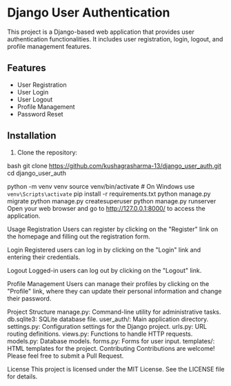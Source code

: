 # Django User Authentication

This project is a Django-based web application that provides user authentication functionalities. It includes user registration, login, logout, and profile management features.

## Features

- User Registration
- User Login
- User Logout
- Profile Management
- Password Reset

## Installation

1. Clone the repository:
   
bash
   git clone https://github.com/kushagrasharma-13/django_user_auth.git
   cd django_user_auth



python -m venv venv
source venv/bin/activate  # On Windows use `venv\Scripts\activate`
pip install -r requirements.txt
python manage.py migrate
python manage.py createsuperuser
python manage.py runserver
Open your web browser and go to http://127.0.0.1:8000/ to access the application.

Usage
Registration
Users can register by clicking on the "Register" link on the homepage and filling out the registration form.

Login
Registered users can log in by clicking on the "Login" link and entering their credentials.

Logout
Logged-in users can log out by clicking on the "Logout" link.

Profile Management
Users can manage their profiles by clicking on the "Profile" link, where they can update their personal information and change their password.

Project Structure
manage.py: Command-line utility for administrative tasks.
db.sqlite3: SQLite database file.
user_auth/: Main application directory.
settings.py: Configuration settings for the Django project.
urls.py: URL routing definitions.
views.py: Functions to handle HTTP requests.
models.py: Database models.
forms.py: Forms for user input.
templates/: HTML templates for the project.
Contributing
Contributions are welcome! Please feel free to submit a Pull Request.

License
This project is licensed under the MIT License. See the LICENSE file for details.

